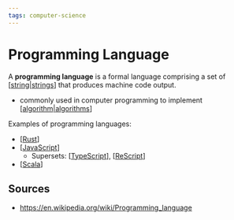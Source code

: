 ```yaml
---
tags: computer-science
---
```


# Programming Language

A **programming language** is a formal language comprising a set of [[string|strings]] that produces machine code output.

- commonly used in computer programming to implement [[algorithm|algorithms]]

Examples of programming languages:

- [[Rust]]
- [[JavaScript]]
  - Supersets: [[TypeScript]], [[ReScript]]
- [[Scala]]

## Sources

- <https://en.wikipedia.org/wiki/Programming_language>

[//begin]: # "Autogenerated link references for markdown compatibility"
[string|strings]: string "String"
[algorithm|algorithms]: algorithm "Algorithm"
[Rust]: rust "Rust"
[JavaScript]: javascript "JavaScript"
[TypeScript]: typescript "TypeScript"
[ReScript]: rescript "ReScript"
[Scala]: ../scala "Scala"
[//end]: # "Autogenerated link references"
